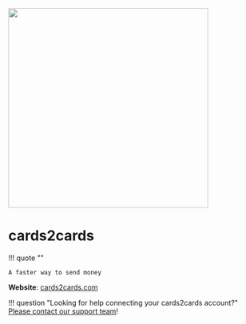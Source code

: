 <img src="https://static.openfintech.io/payment_providers/cards2cards/logo.png?w=400" width="400px" >

# cards2cards

!!! quote ""

    A faster way to send money

**Website**: [cards2cards.com](https://www.cards2cards.com/)

!!! question "Looking for help connecting your cards2cards account?"
    <!--email_off-->[Please contact our support team](mailto:{{custom.support_email}})<!--/email_off-->!